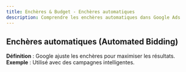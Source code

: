 ```yaml
---
title: Enchères & Budget - Enchères automatiques
description: Comprendre les enchères automatiques dans Google Ads
---
```


## Enchères automatiques (Automated Bidding)
**Définition** : Google ajuste les enchères pour maximiser les résultats.  
**Exemple** : Utilisé avec des campagnes intelligentes.